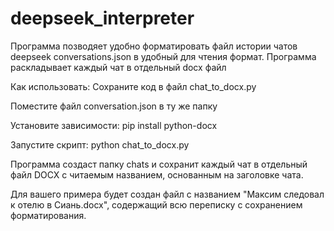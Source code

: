# deepseek_interpreter

Программа позводяет удобно форматировать файл истории чатов deepseek conversations.json в удобный для чтения формат. 
Программа раскладывает каждый чат в отдельный docx файл


Как использовать:
Сохраните код в файл chat_to_docx.py

Поместите файл conversation.json в ту же папку

Установите зависимости: pip install python-docx

Запустите скрипт: python chat_to_docx.py

Программа создаст папку chats и сохранит каждый чат в отдельный файл DOCX с читаемым названием, основанным на заголовке чата.

Для вашего примера будет создан файл с названием "Максим следовал к отелю в Сиань.docx", содержащий всю переписку с сохранением форматирования.


